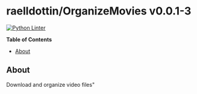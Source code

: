 <!---
This file is auto-generate by a github hook please modify README.template if you don't want to loose your work
-->
# raelldottin/OrganizeMovies v0.0.1-3
[![Python Linter](https://github.com/raelldottin/OrganizeMovies/actions/workflows/pyright.yml/badge.svg)](https://github.com/raelldottin/OrganizeMovies/actions/workflows/pyright.yml)

**Table of Contents**

<!-- toc -->

- [About](#about)

<!-- tocstop -->

## About
Download and organize video files"

